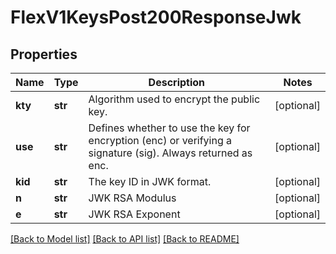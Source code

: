 # FlexV1KeysPost200ResponseJwk

## Properties
Name | Type | Description | Notes
------------ | ------------- | ------------- | -------------
**kty** | **str** | Algorithm used to encrypt the public key. | [optional] 
**use** | **str** | Defines whether to use the key for encryption (enc) or verifying a signature (sig). Always returned as enc. | [optional] 
**kid** | **str** | The key ID in JWK format. | [optional] 
**n** | **str** | JWK RSA Modulus | [optional] 
**e** | **str** | JWK RSA Exponent | [optional] 

[[Back to Model list]](../README.md#documentation-for-models) [[Back to API list]](../README.md#documentation-for-api-endpoints) [[Back to README]](../README.md)


